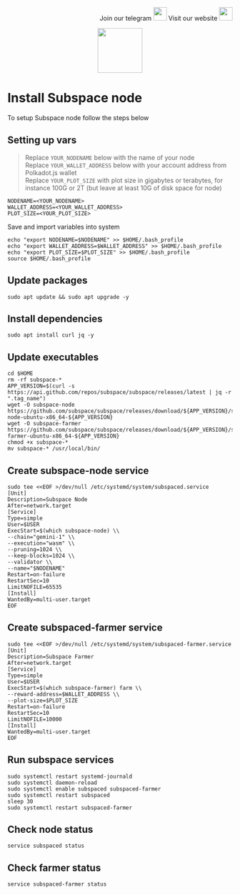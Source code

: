 <p style="font-size:14px" align="right">
Join our telegram <a href="https://t.me/kjnotes" target="_blank"><img src="https://user-images.githubusercontent.com/50621007/168689534-796f181e-3e4c-43a5-8183-9888fc92cfa7.png" width="30"/></a>
Visit our website <a href="https://kjnodes.com/" target="_blank"><img src="https://user-images.githubusercontent.com/50621007/168689709-7e537ca6-b6b8-4adc-9bd0-186ea4ea4aed.png" width="30"/></a>
</p>

<p align="center">
  <img height="100" height="auto" src="https://user-images.githubusercontent.com/50621007/171398816-7e0432f4-4d39-42ad-a72e-cd8dd008028f.png">
</p>

# Install Subspace node
To setup Subspace node follow the steps below

## Setting up vars
>Replace `YOUR_NODENAME` below with the name of your node\
>Replace `YOUR_WALLET_ADDRESS` below with your account address from Polkadot.js wallet\
>Replace `YOUR_PLOT_SIZE` with plot size in gigabytes or terabytes, for instance 100G or 2T (but leave at least 10G of disk space for node)
```
NODENAME=<YOUR_NODENAME>
WALLET_ADDRESS=<YOUR_WALLET_ADDRESS>
PLOT_SIZE=<YOUR_PLOT_SIZE>
```

Save and import variables into system
```
echo "export NODENAME=$NODENAME" >> $HOME/.bash_profile
echo "export WALLET_ADDRESS=$WALLET_ADDRESS" >> $HOME/.bash_profile
echo "export PLOT_SIZE=$PLOT_SIZE" >> $HOME/.bash_profile
source $HOME/.bash_profile
```

## Update packages
```
sudo apt update && sudo apt upgrade -y
```

## Install dependencies
```
sudo apt install curl jq -y
```

## Update executables
```
cd $HOME
rm -rf subspace-*
APP_VERSION=$(curl -s https://api.github.com/repos/subspace/subspace/releases/latest | jq -r ".tag_name")
wget -O subspace-node https://github.com/subspace/subspace/releases/download/${APP_VERSION}/subspace-node-ubuntu-x86_64-${APP_VERSION}
wget -O subspace-farmer https://github.com/subspace/subspace/releases/download/${APP_VERSION}/subspace-farmer-ubuntu-x86_64-${APP_VERSION}
chmod +x subspace-*
mv subspace-* /usr/local/bin/
```

## Create subspace-node service
```
sudo tee <<EOF >/dev/null /etc/systemd/system/subspaced.service
[Unit]
Description=Subspace Node
After=network.target
[Service]
Type=simple
User=$USER
ExecStart=$(which subspace-node) \\
--chain="gemini-1" \\
--execution="wasm" \\
--pruning=1024 \\
--keep-blocks=1024 \\
--validator \\
--name="$NODENAME"
Restart=on-failure
RestartSec=10
LimitNOFILE=65535
[Install]
WantedBy=multi-user.target
EOF
```

## Create subspaced-farmer service
```
sudo tee <<EOF >/dev/null /etc/systemd/system/subspaced-farmer.service
[Unit]
Description=Subspace Farmer
After=network.target
[Service]
Type=simple
User=$USER
ExecStart=$(which subspace-farmer) farm \\
--reward-address=$WALLET_ADDRESS \\
--plot-size=$PLOT_SIZE
Restart=on-failure
RestartSec=10
LimitNOFILE=10000
[Install]
WantedBy=multi-user.target
EOF
```

## Run subspace services
```
sudo systemctl restart systemd-journald
sudo systemctl daemon-reload
sudo systemctl enable subspaced subspaced-farmer
sudo systemctl restart subspaced
sleep 30
sudo systemctl restart subspaced-farmer
```

## Check node status
```
service subspaced status
```

## Check farmer status
```
service subspaced-farmer status
```
